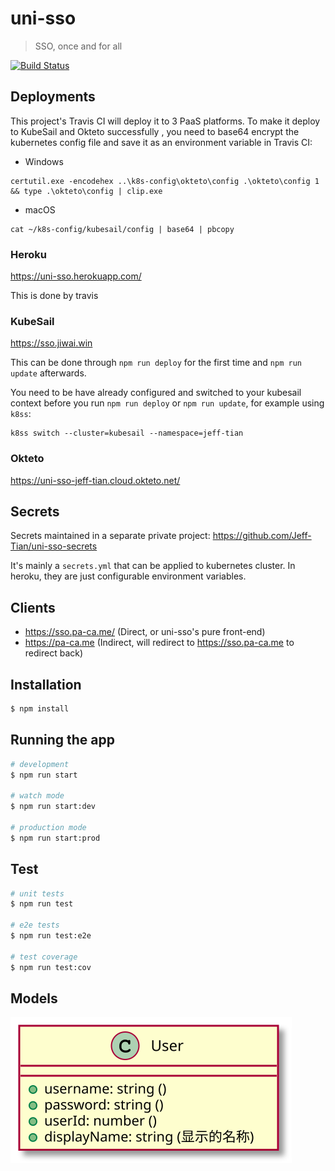 # uni-sso

> SSO, once and for all

[![Build Status](https://travis-ci.com/Jeff-Tian/uni-sso.svg?branch=master)](https://travis-ci.com/Jeff-Tian/uni-sso)

## Deployments

This project's Travis CI will deploy it to 3 PaaS platforms. To make it deploy to KubeSail and Okteto successfully
, you need to base64 encrypt the kubernetes config file and save it as an environment variable in Travis CI:

- Windows

```dos
certutil.exe -encodehex ..\k8s-config\okteto\config .\okteto\config 1 && type .\okteto\config | clip.exe
```

- macOS

```shell
cat ~/k8s-config/kubesail/config | base64 | pbcopy
```

### Heroku

https://uni-sso.herokuapp.com/

This is done by travis

### KubeSail

https://sso.jiwai.win

This can be done through `npm run deploy` for the first time and `npm run update` afterwards.

You need to be have already configured and switched to your kubesail context before you run `npm run deploy` or `npm run update`, for example using `k8ss`:

```shell
k8ss switch --cluster=kubesail --namespace=jeff-tian
```

### Okteto

https://uni-sso-jeff-tian.cloud.okteto.net/

## Secrets

Secrets maintained in a separate private project: https://github.com/Jeff-Tian/uni-sso-secrets

It's mainly a `secrets.yml` that can be applied to kubernetes cluster. In heroku, they are just configurable
environment variables.

## Clients

- https://sso.pa-ca.me/ (Direct, or uni-sso's pure front-end)
- https://pa-ca.me (Indirect, will redirect to https://sso.pa-ca.me to redirect back)

## Installation

```bash
$ npm install
```

## Running the app

```bash
# development
$ npm run start

# watch mode
$ npm run start:dev

# production mode
$ npm run start:prod
```

## Test

```bash
# unit tests
$ npm run test

# e2e tests
$ npm run test:e2e

# test coverage
$ npm run test:cov
```

## Models

![Models](./models.svg)
